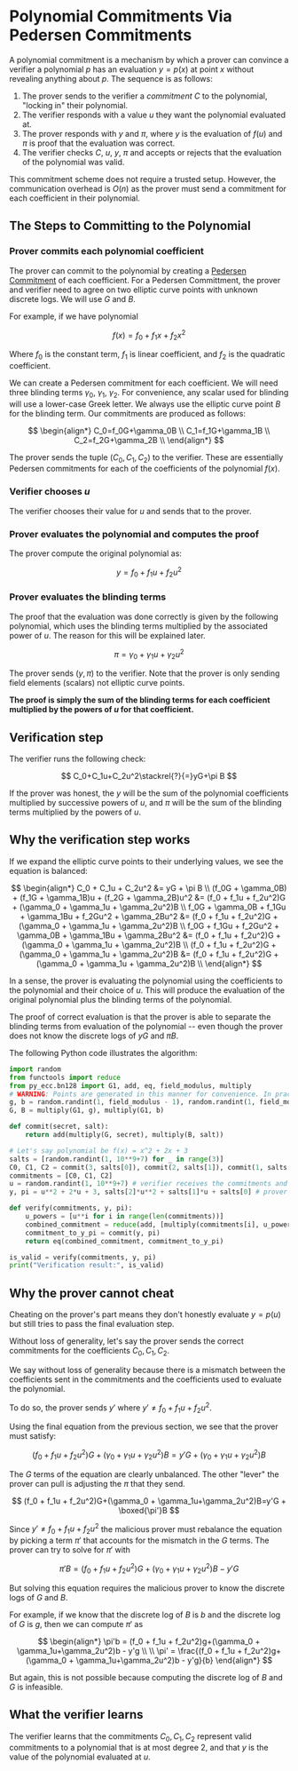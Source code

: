 # Polynomial Commitments Via Pedersen Commitments

A polynomial commitment is a mechanism by which a prover can convince a verifier a polynomial $p$ has an evaluation $y = p(x)$ at point $x$ without revealing anything about $p$. The sequence is as follows:

1. The prover sends to the verifier a *commitment* $C$ to the polynomial, "locking in" their polynomial.
2. The verifier responds with a value $u$ they want the polynomial evaluated at.
3. The prover responds with $y$ and $\pi$, where $y$ is the evaluation of $f(u)$ and $\pi$ is proof that the evaluation was correct.
4. The verifier checks $C$, $u$, $y$, $\pi$ and accepts or rejects that the evaluation of the polynomial was valid.

This commitment scheme does not require a trusted setup. However, the communication overhead is $O(n)$ as the prover must send a commitment for each coefficient in their polynomial.

## The Steps to Committing to the Polynomial
### Prover commits each polynomial coefficient
The prover can commit to the polynomial by creating a [Pedersen Commitment](https://www.rareskills.io/post/pedersen-commitment) of each coefficient. For a Pedersen Committment, the prover and verifier need to agree on two elliptic curve points with unknown discrete logs. We will use $G$ and $B$.

For example, if we have polynomial

$$f(x) = f_0+f_1x+f_2x^2$$

Where $f_0$ is the constant term, $f_1$ is linear coefficient, and $f_2$ is the quadratic coefficient.

We can create a Pedersen commitment for each coefficient. We will need three blinding terms $\gamma_0$, $\gamma_1$, $\gamma_2$. For convenience, any scalar used for blinding will use a lower-case Greek letter. We always use the elliptic curve point $B$ for the blinding term. Our commitments are produced as follows:

$$
\begin{align*}
C_0=f_0G+\gamma_0B \\
C_1=f_1G+\gamma_1B \\
C_2=f_2G+\gamma_2B \\
\end{align*}
$$

The prover sends the tuple $(C_0, C_1, C_2)$ to the verifier. These are essentially Pedersen commitments for each of the coefficients of the polynomial $f(x)$.

### Verifier chooses $u$
The verifier chooses their value for $u$ and sends that to the prover.

### Prover evaluates the polynomial and computes the proof
The prover compute the original polynomial as:

$$
y = f_0 + f_1u + f_2u^2
$$

### Prover evaluates the blinding terms
The proof that the evaluation was done correctly is given by the following polynomial, which uses the blinding terms multiplied by the associated power of $u$. The reason for this will be explained later.

$$
\pi = \gamma_0 + \gamma_1u+\gamma_2u^2
$$

The prover sends $(y, \pi)$ to the verifier. Note that the prover is only sending field elements (scalars) not elliptic curve points.

**The proof is simply the sum of the blinding terms for each coefficient multiplied by the powers of $u$ for that coefficient.**

## Verification step
The verifier runs the following check:

$$
C_0+C_1u+C_2u^2\stackrel{?}{=}yG+\pi B
$$

If the prover was honest, the $y$ will be the sum of the polynomial coefficients multiplied by successive powers of $u$, and $\pi$ will be the sum of the blinding terms multiplied by the powers of $u$.

## Why the verification step works
If we expand the elliptic curve points to their underlying values, we see the equation is balanced:

$$
\begin{align*}
C_0 + C_1u + C_2u^2 &= yG + \pi B \\
(f_0G + \gamma_0B) + (f_1G + \gamma_1B)u + (f_2G + \gamma_2B)u^2 &= (f_0 + f_1u + f_2u^2)G + (\gamma_0 + \gamma_1u + \gamma_2u^2)B \\
f_0G + \gamma_0B + f_1Gu + \gamma_1Bu + f_2Gu^2 + \gamma_2Bu^2 &= (f_0 + f_1u + f_2u^2)G + (\gamma_0 + \gamma_1u + \gamma_2u^2)B \\
f_0G + f_1Gu + f_2Gu^2 + \gamma_0B + \gamma_1Bu + \gamma_2Bu^2 &= (f_0 + f_1u + f_2u^2)G + (\gamma_0 + \gamma_1u + \gamma_2u^2)B \\
(f_0 + f_1u + f_2u^2)G + (\gamma_0 + \gamma_1u + \gamma_2u^2)B &= (f_0 + f_1u + f_2u^2)G + (\gamma_0 + \gamma_1u + \gamma_2u^2)B \\
\end{align*}
$$

In a sense, the prover is evaluating the polynomial using the coefficients to the polynomial and their choice of $u$. This will produce the evaluation of the original polynomial plus the blinding terms of the polynomial.

The proof of correct evaluation is that the prover is able to separate the blinding terms from evaluation of the polynomial -- even though the prover does not know the discrete logs of $yG$ and $\pi B$.

The following Python code illustrates the algorithm:

``` python
import random
from functools import reduce
from py_ecc.bn128 import G1, add, eq, field_modulus, multiply
# WARNING: Points are generated in this manner for convenience. In practice, the point's (g, b) value must be selected randomly and the discrete logs should never be known to anyone.
g, b = random.randint(1, field_modulus - 1), random.randint(1, field_modulus - 1)
G, B = multiply(G1, g), multiply(G1, b)

def commit(secret, salt):
    return add(multiply(G, secret), multiply(B, salt))

# Let's say polynomial be f(x) = x^2 + 2x + 3
salts = [random.randint(1, 10**9+7) for _ in range(3)]
C0, C1, C2 = commit(3, salts[0]), commit(2, salts[1]), commit(1, salts[2])
commitments = [C0, C1, C2]
u = random.randint(1, 10**9+7) # verifier receives the commitments and responds with u
y, pi = u**2 + 2*u + 3, salts[2]*u**2 + salts[1]*u + salts[0] # prover computes the value of y and pi and sends it to verifier

def verify(commitments, y, pi):
    u_powers = [u**i for i in range(len(commitments))]
    combined_commitment = reduce(add, [multiply(commitments[i], u_powers[i]) for i in range(len(commitments))])
    commitment_to_y_pi = commit(y, pi)
    return eq(combined_commitment, commitment_to_y_pi)

is_valid = verify(commitments, y, pi)
print("Verification result:", is_valid)
```

## Why the prover cannot cheat
Cheating on the prover's part means they don't honestly evaluate $y = p(u)$ but still tries to pass the final evaluation step.

Without loss of generality, let's say the prover sends the correct commitments for the coefficients $C_0, C_1, C_2$.

We say without loss of generality because there is a mismatch between the coefficients sent in the commitments and the coefficients used to evaluate the polynomial.

To do so, the prover sends $y'$ where $y' \neq f_0 + f_1u + f_2u^2$.

Using the final equation from the previous section, we see that the prover must satisfy:

$$
(f_0 + f_1u + f_2u^2)G+(\gamma_0 + \gamma_1u+\gamma_2u^2)B=y'G+(\gamma_0 + \gamma_1u+\gamma_2u^2)B
$$

The $G$ terms of the equation are clearly unbalanced. The other "lever" the prover can pull is adjusting the $\pi$ that they send.

$$
(f_0 + f_1u + f_2u^2)G+(\gamma_0 + \gamma_1u+\gamma_2u^2)B=y'G + \boxed{\pi'}B
$$

Since $y' \neq f_0 + f_1u + f_2u^2$ the malicious prover must rebalance the equation by picking a term $\pi'$ that accounts for the mismatch in the $G$ terms. The prover can try to solve for $\pi'$ with 

$$
\pi'B = (f_0 + f_1u + f_2u^2)G+(\gamma_0 + \gamma_1u+\gamma_2u^2)B - y'G
$$

But solving this equation requires the malicious prover to know the discrete logs of $G$ and $B$.

For example, if we know that the discrete log of $B$ is $b$ and the discrete log of $G$ is $g$, then we can compute $\pi'$ as

$$
\begin{align*}
\pi'b = (f_0 + f_1u + f_2u^2)g+(\gamma_0 + \gamma_1u+\gamma_2u^2)b - y'g \\
\\
\pi' = \frac{(f_0 + f_1u + f_2u^2)g+(\gamma_0 + \gamma_1u+\gamma_2u^2)b - y'g}{b}
\end{align*}
$$

But again, this is not possible because computing the discrete log of $B$ and $G$ is infeasible.

## What the verifier learns
The verifier learns that the commitments $C_0, C_1, C_2$ represent valid commitments to a polynomial that is at most degree 2, and that $y$ is the value of the polynomial evaluated at $u$.
